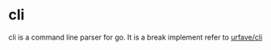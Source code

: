 # cli
cli is a command line parser for go. It is a break implement refer to [urfave/cli](https://github.com/urfave/cli)
